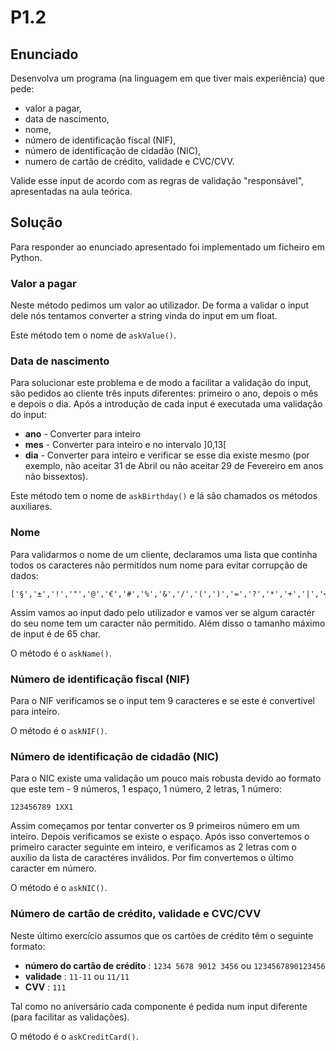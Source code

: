 # P1.2
## Enunciado
Desenvolva um programa (na linguagem em que tiver mais experiência) que pede:

*    valor a pagar,
*    data de nascimento,
*    nome,
*    número de identificação fiscal (NIF),
*    número de identificação de cidadão (NIC),
*    numero de cartão de crédito, validade e CVC/CVV.

Valide esse input de acordo com as regras de validação "responsável", apresentadas na aula teórica.

## Solução
Para responder ao enunciado apresentado foi implementado um ficheiro em Python.

### Valor a pagar
Neste método pedimos um valor ao utilizador. De forma a validar o input dele nós tentamos converter a string vinda do input em um float.

Este método tem o nome de `askValue()`.

### Data de nascimento
Para solucionar este problema e de modo a facilitar a validação do input, são pedidos ao cliente três inputs diferentes: primeiro o ano, depois o mês e depois o dia.
Após a introdução de cada input é executada uma validação do input:
* **ano** - Converter para inteiro
* **mes** - Converter para inteiro e no intervalo ]0,13[
* **dia** - Converter para inteiro e verificar se esse dia existe mesmo (por exemplo, não aceitar 31 de Abril ou não aceitar 29 de Fevereiro em anos não bissextos).

Este método tem o nome de `askBirthday()` e lá são chamados os métodos auxiliares.

### Nome
Para validarmos o nome de um cliente, declaramos uma lista que continha todos os caracteres não permitidos num nome para evitar corrupção de dados:
```
['§','±','!','"','@','€','#','%','&','/','(',')','=','?','*','+','|','<','>','_','1','2','3','4','5','6','7','8','9','0']
```
Assim vamos ao input dado pelo utilizador e vamos ver se algum caractér do seu nome tem um caracter não permitido. Além disso o tamanho máximo de input é de 65 char. 

O método é o `askName()`.

### Número de identificação fiscal (NIF)
Para o NIF verificamos se o input tem 9 caracteres e se este é convertível para inteiro.

O método é o `askNIF()`.

### Número de identificação de cidadão (NIC)
Para o NIC existe uma validação um pouco mais robusta devido ao formato que este tem - 9 números, 1 espaço, 1 número, 2 letras, 1 número:
```
123456789 1XX1
```
Assim começamos por tentar converter os 9 primeiros número em um inteiro. Depois verificamos se existe o espaço. Após isso convertemos o primeiro caracter seguinte em inteiro, e verificamos as 2 letras com o auxílio da lista de caractéres inválidos. Por fim convertemos o último caracter em número.

O método é o `askNIC()`.

### Número de cartão de crédito, validade e CVC/CVV
Neste último exercício assumos que os cartões de crédito têm o seguinte formato:
* **número do cartão de crédito** : `1234 5678 9012 3456` ou `1234567890123456`
* **validade** : `11-11` ou `11/11`
* **CVV** : `111`

Tal como no aniversário cada componente é pedida num input diferente (para facilitar as validações). 

O método é o `askCreditCard()`. 
